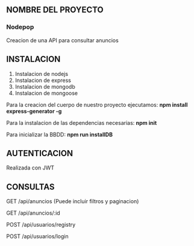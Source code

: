 ## NOMBRE DEL PROYECTO ##

### Nodepop ###

Creacion de una API para consultar anuncios

## INSTALACION ##

1. Instalacion de nodejs
2. Instalacion de express
3. Instalacion de mongodb
4. Instalacion de mongoose

Para la creacion del cuerpo de nuestro proyecto ejecutamos: **npm install express-generator -g**

Para la instalacion de las dependencias necesarias: **npm init**

Para inicializar la BBDD: **npm run installDB**

## AUTENTICACION ##

Realizada con JWT

## CONSULTAS ##

GET /api/anuncios (Puede incluir filtros y paginacion)

GET /api/anuncios/:id

POST /api/usuarios/registry

POST /api/usuarios/login
